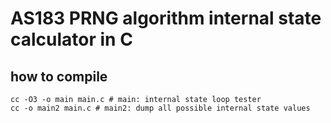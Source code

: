 # AS183 PRNG algorithm internal state calculator in C

## how to compile

```
cc -O3 -o main main.c # main: internal state loop tester
cc -o main2 main.c # main2: dump all possible internal state values
```

